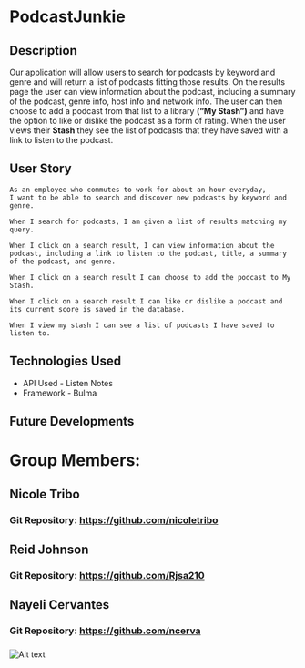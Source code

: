 # PodcastJunkie

## Description
Our application will allow users to search for podcasts by keyword and genre and will return a list of podcasts fitting those results. On the results page the user can view information about the podcast, including a summary of the podcast, genre info, host info and network info. The user can then choose to add a podcast from that list to a library **(“My Stash”)** and have the option to like or dislike the podcast as a form of rating. When the user views their **Stash** they see the list of podcasts that they have saved with a link to listen to the podcast.

## User Story
```
As an employee who commutes to work for about an hour everyday, 
I want to be able to search and discover new podcasts by keyword and genre. 

When I search for podcasts, I am given a list of results matching my query.

When I click on a search result, I can view information about the podcast, including a link to listen to the podcast, title, a summary of the podcast, and genre.

When I click on a search result I can choose to add the podcast to My Stash.

When I click on a search result I can like or dislike a podcast and its current score is saved in the database. 

When I view my stash I can see a list of podcasts I have saved to listen to. 
```
## Technologies Used
* API Used - Listen Notes
* Framework - Bulma 

## Future Developments

# Group Members:
## Nicole Tribo
### Git Repository: https://github.com/nicoletribo
## Reid Johnson
### Git Repository: https://github.com/Rjsa210 
## Nayeli Cervantes
### Git Repository: https://github.com/ncerva

###

![Alt text](./public/assets/ScreenShot.png)

## 

